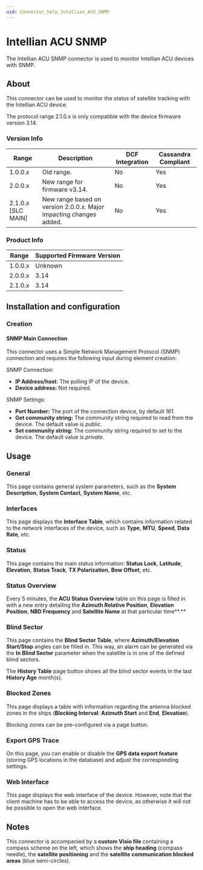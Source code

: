 ```yaml
---
uid: Connector_help_Intellian_ACU_SNMP
---
```


# Intellian ACU SNMP

The Intellian ACU SNMP connector is used to monitor Intellian ACU devices with SNMP.

## About

This connector can be used to monitor the status of satellite tracking with the Intellian ACU device.

The protocol range 2.1.0.x is only compatible with the device firmware version 3.14.

### Version Info

| **Range**     | **Description**                                                    | **DCF Integration** | **Cassandra Compliant** |
|----------------------|--------------------------------------------------------------------|---------------------|-------------------------|
| 1.0.0.x              | Old range.                                                         | No                  | Yes                     |
| 2.0.0.x              | New range for firmware v3.14.                                      | No                  | Yes                     |
| 2.1.0.x \[SLC MAIN\] | New range based on version 2.0.0.x. Major impacting changes added. | No                  | Yes                     |

### Product Info

| Range | Supported Firmware Version |
|------------------|-----------------------------|
| 1.0.0.x          | Unknown                     |
| 2.0.0.x          | 3.14                        |
| 2.1.0.x          | 3.14                        |

## Installation and configuration

### Creation

#### SNMP Main Connection

This connector uses a Simple Network Management Protocol (SNMP) connection and requires the following input during element creation:

SNMP Connection:

- **IP Address/host**: The polling IP of the device.
- **Device address:** Not required.

SNMP Settings:

- **Port Number:** The port of the connection device, by default *161*.
- **Get community string:** The community string required to read from the device. The default value is *public.*
- **Set community string:** The community string required to set to the device. The default value is *private*.

## Usage

### General

This page contains general system parameters, such as the **System Description**, **System Contact**, **System Name**, etc.

### Interfaces

This page displays the **Interface Table**, which contains information related to the network interfaces of the device, such as **Type**, **MTU**, **Speed**, **Data Rate**, etc.

### Status

This page contains the main status information: **Status Lock**, **Latitude**, **Elevation**, **Status Track**, **TX Polarization**, **Bow Offset**, etc.

### Status Overview

Every 5 minutes, the **ACU Status Overview** table on this page is filled in with a new entry detailing the **Azimuth Relative Position**, **Elevation Position**, **NBD Frequency** and **Satellite Name** at that particular time**.**

### Blind Sector

This page contains the **Blind Sector Table**, where **Azimuth/Elevation Start/Stop** angles can be filled in. This way, an alarm can be generated via the **In** **Blind Sector** parameter when the satellite is in one of the defined blind sectors.

The **History Table** page button shows all the blind sector events in the last **History Age** month(s).

### Blocked Zones

This page displays a table with information regarding the antenna blocked zones in the ships (**Blocking Interval**: **Azimuth Start** and **End**, **Elevation**).

Blocking zones can be pre-configured via a page button.

### Export GPS Trace

On this page, you can enable or disable the **GPS data export feature** (storing GPS locations in the database) and adjust the corresponding settings.

### Web Interface

This page displays the web interface of the device. However, note that the client machine has to be able to access the device, as otherwise it will not be possible to open the web interface.

## Notes

This connector is accompanied by a **custom Visio file** containing a compass scheme on the left, which shows the **ship heading** (compass needle), the **satellite positioning** and the **satellite communication blocked areas** (blue semi-circles).
